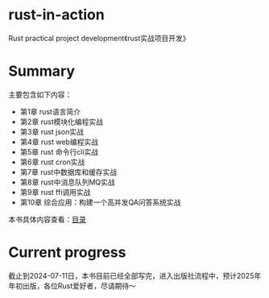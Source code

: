# rust-in-action
Rust practical project development《rust实战项目开发》

# Summary
主要包含如下内容：
- 第1章 rust语言简介
- 第2章 rust模块化编程实战
- 第3章 rust json实战
- 第4章 rust web编程实战
- 第5章 rust 命令行cli实战
- 第6章 rust cron实战
- 第7章 rust中数据库和缓存实战
- 第8章 rust中消息队列MQ实战
- 第9章 rust ffi调用实战
- 第10章 综合应用：构建一个高并发QA问答系统实战

本书具体内容查看：[目录](SUMMARY.md)

# Current progress
截止到2024-07-11日，本书目前已经全部写完，进入出版社流程中，预计2025年年初出版，各位Rust爱好者，尽请期待～
